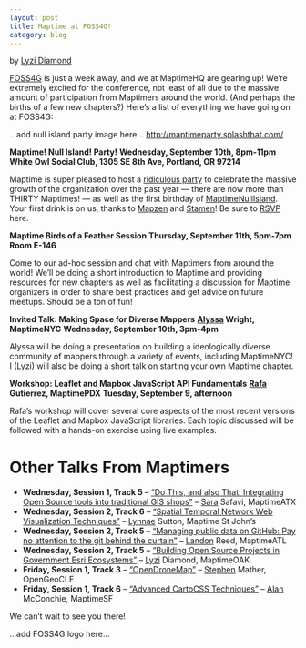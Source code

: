 ```yaml
---
layout: post
title: Maptime at FOSS4G!
category: blog
---
```

by [Lyzi Diamond](http://lyzidiamond.com)

[FOSS4G](http://2014.foss4g.com) is just a week away, and we at MaptimeHQ are gearing up! We’re extremely excited for the conference, not least of all due to the massive amount of participation from Maptimers around the world. (And perhaps the births of a few new chapters?) Here’s a list of everything we have going on at FOSS4G:

...add null island party image here...
http://maptimeparty.splashthat.com/

<!--more-->

**Maptime! Null Island! Party!**
**Wednesday, September 10th, 8pm-11pm**
**White Owl Social Club, 1305 SE 8th Ave, Portland, OR 97214**


Maptime is super pleased to host a [ridiculous party](http://maptimeparty.splashthat.com) to celebrate the massive growth of the organization over the past year — there are now more than THIRTY Maptimes! — as well as the first birthday of [MaptimeNullIsland](http://twitter.com/MaptimeNull). Your first drink is on us, thanks to [Mapzen](http://mapzen.com) and [Stamen](http://stamen.com)! Be sure to [RSVP](http://maptimeparty.splashthat.com) here.

**Maptime Birds of a Feather Session**
**Thursday, September 11th, 5pm-7pm**
**Room E-146**

Come to our ad-hoc session and chat with Maptimers from around the world! We’ll be doing a short introduction to Maptime and providing resources for new chapters as well as facilitating a discussion for Maptime organizers in order to share best practices and get advice on future meetups. Should be a ton of fun!

**Invited Talk: Making Space for Diverse Mappers**
**[Alyssa](http://twitter.com/alyssapwright) Wright, MaptimeNYC**
**Wednesday, September 10th, 3pm-4pm**

Alyssa will be doing a presentation on building a ideologically diverse community of mappers through a variety of events, including MaptimeNYC! I (Lyzi) will also be doing a short talk on starting your own Maptime chapter.

**Workshop: Leaflet and Mapbox JavaScript API Fundamentals**
**[Rafa](http://twitter.com/geografa) Gutierrez, MaptimePDX**
**Tuesday, September 9, afternoon**

Rafa’s workshop will cover several core aspects of the most recent versions of the Leaflet and Mapbox JavaScript libraries. Each topic discussed will be followed with a hands-on exercise using live examples.

Other Talks From Maptimers
========

 * **Wednesday, Session 1, Track 5** – [“Do This, and also That: Integrating Open Source tools into traditional GIS shops”](http://vimeo.com/106224203) – [Sara](http://twitter.com/sarasomewhere) Safavi, MaptimeATX
 * **Wednesday, Session 2, Track 6** – [“Spatial Temporal Network Web Visualization Techniques”](http://vimeo.com/106230057) – [Lynnae](http://twitter.com/naefish) Sutton, Maptime St John’s
 * **Wednesday, Session 2, Track 5** – [“Managing public data on GitHub: Pay no attention to the git behind the curtain”](http://vimeo.com/106228679) – [Landon](http://twitter.com/elitar) Reed, MaptimeATL
 * **Wednesday, Session 2, Track 5** – [“Building Open Source Projects in Government Esri Ecosystems”](http://vimeo.com/106228929) – [Lyzi](http://twitter.com/lyzidiamond) Diamond, MaptimeOAK
 * **Friday, Session 1, Track 3** – [“OpenDroneMap”](http://vimeo.com/106847615) – [Stephen](http://twitter.com/smathermather) Mather, OpenGeoCLE
 * **Friday, Session 1, Track 6** – [“Advanced CartoCSS Techniques”](http://vimeo.com/106848543) – [Alan](http://twitter.com/mappingmashups) McConchie, MaptimeSF

We can’t wait to see you there!

...add FOSS4G logo here...